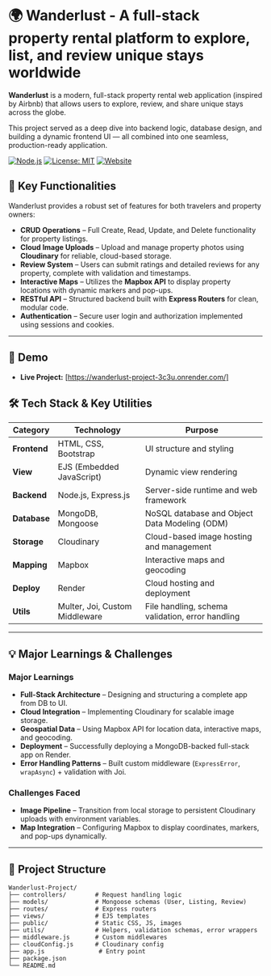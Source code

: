 # 🌍 Wanderlust - A full-stack property rental platform to explore, list, and review unique stays worldwide

**Wanderlust** is a modern, full-stack property rental web application (inspired by Airbnb) that allows users to explore, review, and share unique stays across the globe.  

This project served as a deep dive into backend logic, database design, and building a dynamic frontend UI — all combined into one seamless, production-ready application.  

[![Node.js](https://img.shields.io/badge/Node.js-16.x-green)](https://nodejs.org/) [![License: MIT](https://img.shields.io/badge/License-MIT-blue.svg)](LICENSE) [![Website](https://img.shields.io/website-up-down-green-red/http/shields.io.svg)](https://wanderlust-project-3c3u.onrender.com/)


## 🚀 Key Functionalities

Wanderlust provides a robust set of features for both travelers and property owners:

- **CRUD Operations** – Full Create, Read, Update, and Delete functionality for property listings.  
- **Cloud Image Uploads** – Upload and manage property photos using **Cloudinary** for reliable, cloud-based storage.  
- **Review System** – Users can submit ratings and detailed reviews for any property, complete with validation and timestamps.  
- **Interactive Maps** – Utilizes the **Mapbox API** to display property locations with dynamic markers and pop-ups.  
- **RESTful API** – Structured backend built with **Express Routers** for clean, modular code.  
- **Authentication** – Secure user login and authorization implemented using sessions and cookies.  

---

## 📌 Demo

- **Live Project:** [https://wanderlust-project-3c3u.onrender.com/]  


## 🛠️ Tech Stack & Key Utilities

| Category     | Technology                          | Purpose                                         |
|--------------|-------------------------------------|-------------------------------------------------|
| **Frontend** | HTML, CSS, Bootstrap                | UI structure and styling                        |
| **View**     | EJS (Embedded JavaScript)           | Dynamic view rendering                          |
| **Backend**  | Node.js, Express.js                 | Server-side runtime and web framework           |
| **Database** | MongoDB, Mongoose                   | NoSQL database and Object Data Modeling (ODM)   |
| **Storage**  | Cloudinary                          | Cloud-based image hosting and management        |
| **Mapping**  | Mapbox                              | Interactive maps and geocoding                  |
| **Deploy**   | Render                              | Cloud hosting and deployment                    |
| **Utils**    | Multer, Joi, Custom Middleware      | File handling, schema validation, error handling|

---

## 💡 Major Learnings & Challenges

### Major Learnings
- **Full-Stack Architecture** – Designing and structuring a complete app from DB to UI.  
- **Cloud Integration** – Implementing Cloudinary for scalable image storage.  
- **Geospatial Data** – Using Mapbox API for location data, interactive maps, and geocoding.  
- **Deployment** – Successfully deploying a MongoDB-backed full-stack app on Render.  
- **Error Handling Patterns** – Built custom middleware (`ExpressError`, `wrapAsync`) + validation with Joi.  

### Challenges Faced
- **Image Pipeline** – Transition from local storage to persistent Cloudinary uploads with environment variables.  
- **Map Integration** – Configuring Mapbox to display coordinates, markers, and pop-ups dynamically.  

---

## 📌 Project Structure
```
Wanderlust-Project/
├── controllers/        # Request handling logic
├── models/             # Mongoose schemas (User, Listing, Review)
├── routes/             # Express routers
├── views/              # EJS templates
├── public/             # Static CSS, JS, images
├── utils/              # Helpers, validation schemas, error wrappers
├── middleware.js       # Custom middlewares
├── cloudConfig.js      # Cloudinary config
├── app.js               # Entry point
├── package.json
└── README.md

```


